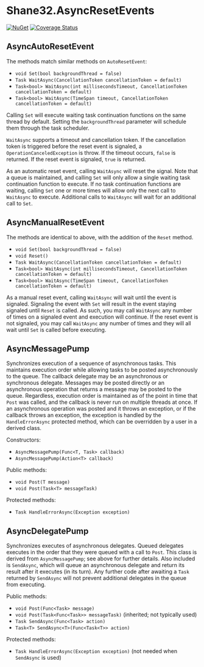 # Shane32.AsyncResetEvents

[![NuGet](https://img.shields.io/nuget/v/Shane32.AsyncResetEvents.svg)](https://www.nuget.org/packages/Shane32.AsyncResetEvents) [![Coverage Status](https://coveralls.io/repos/github/Shane32/AsyncResetEvents/badge.svg?branch=master)](https://coveralls.io/github/Shane32/AsyncResetEvents?branch=master)

## AsyncAutoResetEvent

The methods match similar methods on `AutoResetEvent`:

- `void Set(bool backgroundThread = false)`
- `Task WaitAsync(CancellationToken cancellationToken = default)`
- `Task<bool> WaitAsync(int millisecondsTimeout, CancellationToken cancellationToken = default)`
- `Task<bool> WaitAsync(TimeSpan timeout, CancellationToken cancellationToken = default)`

Calling `Set` will execute waiting task continuation functions on the same thread by default.
Setting the `backgroundThread` parameter will schedule them through the task scheduler.

`WaitAsync` supports a timeout and cancellation token.  If the cancellation token is triggered
before the reset event is signaled, a `OperationCanceledException` is throw.  If the timeout
occurs, `false` is returned.  If the reset event is signaled, `true` is returned.

As an automatic reset event, calling `WaitAsync` will reset the signal.  Note that a queue
is maintained, and calling `Set` will only allow a single waiting task continuation function
to execute. If no task continuation functions are waiting, calling `Set` one or more times
will allow only the next call to `WaitAsync` to execute.  Additional calls to `WaitAsync`
will wait for an additional call to `Set`.

## AsyncManualResetEvent

The methods are identical to above, with the addition of the `Reset` method.

- `void Set(bool backgroundThread = false)`
- `void Reset()`
- `Task WaitAsync(CancellationToken cancellationToken = default)`
- `Task<bool> WaitAsync(int millisecondsTimeout, CancellationToken cancellationToken = default)`
- `Task<bool> WaitAsync(TimeSpan timeout, CancellationToken cancellationToken = default)`

As a manual reset event, calling `WaitAsync` will wait until the event is signaled.
Signaling the event with `Set` will result in the event staying signaled until `Reset` is
called.  As such, you may call `WaitAsync` any number of times on a signaled event and
execution will continue.  If the reset event is not signaled, you may call `WaitAsync` any
number of times and they will all wait until `Set` is called before executing.

## AsyncMessagePump

Synchronizes execution of a sequence of asynchronous tasks.  This maintains execution order
while allowing tasks to be posted asynchronously to the queue.  The callback delegate may
be an asynchronous or synchronous delegate.  Messages may be posted directly or an
asynchronous operation that returns a message may be posted to the queue.  Regardless,
execution order is maintained as of the point in time that `Post` was called, and
the callback is never run on multiple threads at once.  If an asynchronous operation
was posted and it throws an exception, or if the callback throws an exception, the exception
is handled by the `HandleErrorAsync` protected method, which can be overridden by a user in
a derived class.

Constructors:

- `AsyncMessagePump(Func<T, Task> callback)`
- `AsyncMessagePump(Action<T> callback)`

Public methods:

- `void Post(T message)`
- `void Post(Task<T> messageTask)`

Protected methods:

- `Task HandleErrorAsync(Exception exception)`

## AsyncDelegatePump

Synchronizes executes of asynchronous delegates.  Queued delegates executes in the order
that they were queued with a call to `Post`.  This class is derived from `AsyncMessagePump`;
see above for further details.  Also included is `SendAsync`, which will queue an asynchronous
delegate and return its result after it executes (in its turn).  Any further code after
awaiting a `Task` returned by `SendAsync` will not prevent additional delegates in the queue
from executing.

Public methods:

- `void Post(Func<Task> message)`
- `void Post(Task<Func<Task>> messageTask)` (inherited; not typically used)
- `Task SendAsync(Func<Task> action)`
- `Task<T> SendAsync<T>(Func<Task<T>> action)`

Protected methods:

- `Task HandleErrorAsync(Exception exception)` (not needed when `SendAsync` is used)
